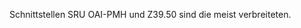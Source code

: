 
Schnittstellen SRU OAI-PMH und Z39.50 sind die meist verbreiteten.
<!--
    Z39.50 (Library of Congress)
    SRU - Search/Retrieve via URL (Library of Congress)
    OAI-PMH - Open Archives Initiative Protocol for Metadata Harvesting (Open Archives Initiative)

Note:

    Z39.50 ist sehr alt, aber immer noch im Einsatz. Meist wird das modernere SRU als Ergänzung angeboten.
    Während Z39.50 und SRU sich besonders für Live-Abfragen oder gezielten Datenabruf mit vielen Parametern eignet, zielt OAI-PMH vor allem auf größere Datenabzüge und regelmäßige Aktualisierungen.
    Das Schöne an SRU und OAI-PMH ist, dass die Anfragen als Internetadresse (URL) zusammengestellt werden können und direkt über den Browser ohne Zusatzsoftware aufrufbar sind.
-->

